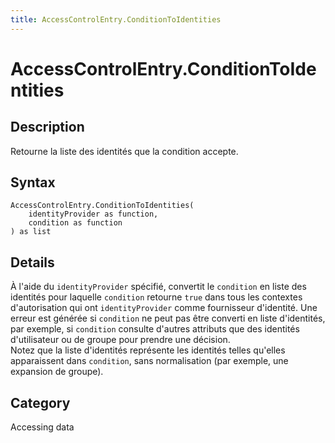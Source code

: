 ```yaml
---
title: AccessControlEntry.ConditionToIdentities
---
```


# AccessControlEntry.ConditionToIdentities


## Description

Retourne la liste des identités que la condition accepte.


## Syntax

```powerquery
AccessControlEntry.ConditionToIdentities(
    identityProvider as function,
    condition as function
) as list
```


## Details

À l'aide du <code>identityProvider</code> spécifié, convertit le <code>condition</code> en liste des identités pour laquelle <code>condition</code> retourne <code>true</code> dans tous les contextes d'autorisation qui ont <code>identityProvider</code> comme fournisseur d'identité. Une erreur est générée si <code>condition</code> ne peut pas être converti en liste d'identités, par exemple, si <code>condition</code> consulte d'autres attributs que des identités d'utilisateur ou de groupe pour prendre une décision.<br />Notez que la liste d'identités représente les identités telles qu'elles apparaissent dans <code>condition</code>, sans normalisation (par exemple, une expansion de groupe).<br />



## Category
Accessing data
